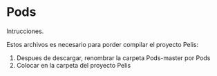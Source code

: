 # Pods

Intrucciones.


Estos archivos es necesario para porder compilar el proyecto Pelis: 


1. Despues de descargar, renombrar la carpeta Pods-master por Pods
2. Colocar en la carpeta del proyecto Pelis

